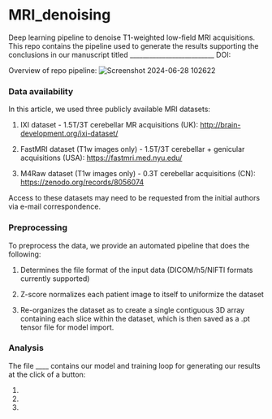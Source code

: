 # MRI_denoising
Deep learning pipeline to denoise T1-weighted low-field MRI acquisitions.
This repo contains the pipeline used to generate the results supporting the conclusions in our manuscript titled __________________________ DOI:

Overview of repo pipeline:
![Screenshot 2024-06-28 102622](https://github.com/erz-7/MRI_denoising/assets/74198413/17194216-360c-4dfe-8599-fa68fffaffaf)

### Data availability
In this article, we used three publicly available MRI datasets:

1. IXI dataset - 1.5T/3T cerebellar MR acquisitions (UK): http://brain-development.org/ixi-dataset/

2. FastMRI dataset (T1w images only) - 1.5T/3T cerebellar + genicular acquisitions (USA): https://fastmri.med.nyu.edu/

3. M4Raw dataset (T1w images only) - 0.3T cerebellar acquisitions (CN): https://zenodo.org/records/8056074

Access to these datasets may need to be requested from the initial authors via e-mail correspondence.

### Preprocessing
To preprocess the data, we provide an automated pipeline that does the following:

1. Determines the file format of the input data (DICOM/h5/NIFTI formats currently supported)

2. Z-score normalizes each patient image to itself to uniformize the dataset

3. Re-organizes the dataset as to create a single contiguous 3D array containing each slice within the dataset, which is then saved as a .pt tensor file for model import.

### Analysis
The file ____ contains our model and training loop for generating our results at the click of a button:

1. 

2.

3.
